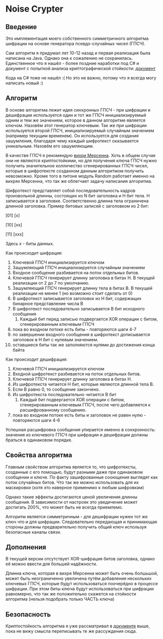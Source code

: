 # Noise Crypter
## Введение
Это имплементация моего собственного симметричного алгоритма шифрации на основе генератора псевдо-случайных чисел (ГПСЧ).

Сам алгоритм я придумал лет 10-12 назад и первая реализация была написана на Java. Однако она к сожалению не сохранилась.
Единственное что я нашёл - более поздние наработки под C# и документ с попыткой анализа криптографической стойкости:
[документ](https://docs.google.com/document/d/1MI2j9nXyF6v-li8H46Dzcm_RTsFH2muz8ekCamvwotg/edit)

Кода на C# тоже не нашёл :( Но это не важно, потому что я всегда могу написать новый :)


## Алгоритм
В основе алгоритма лежит идея синхронных ГПСЧ - при шифрации и дешифрации используется один и тот же ГПСЧ инициализируемый одним и тем же значением, которое в данном алгоритме является ключом. Назовём этот генератор ключевым. Так же при шифрации используется второй ГПСЧ, инициализируемый случайным значением (например текущим временем). Он используется для создания зашумления, благодаря чему каждый шифротекст оказывается уникальным. Назовём его зашумляющим.

В качестве ГПСЧ я рекомендую [вихри Мерсенна](https://ru.wikipedia.org/wiki/%D0%92%D0%B8%D1%85%D1%80%D1%8C_%D0%9C%D0%B5%D1%80%D1%81%D0%B5%D0%BD%D0%BD%D0%B0). Хоть в общем случае они не являются криптостойкими, но для получения ключа ГПСЧ нужно получить значительное колличество сгенерированных ГПСЧ чисел, которые в шифротексте созданном данным алгоритмом получить невозможно.
Кроме того в питоне модуль Random работает именно на вихрях Мерсенна, что так же облегчает задачу написания алгоритма.

Шифротекст представляет собой последовательность кадров произвольной длинны, состоящих из N бит заголовка и H бит тела. H записывается в заголовке. Соответственно длинна тела ограничена длинной заголовка.
Пример битовых записей с заголовком из 2 бит:

[01] [x]

[10] [xx]

[11] [xxx]

Здесь x - биты данных.

Как происходит шифрация:
1. Ключевой ГПСЧ инициализируется ключом
2. Зашумляющий ГПСЧ инициализируется случайным значением
3. Входное сообщение разбивается на поток отдельных битов.
4. Ключевой ГПСЧ генерирует длинну заголовка в битах H. В текущей реализации от 2 до 7 по умолчанию.
5. Зашумляющий ГПСЧ генерирует длинну тела в битах B. В текущей реализации не менее 1 (но возможно стоит сделать от 0)
6. В шифротекст записывается заголовок из H бит, содержащих бинарное представление числа B
7. В шифротекст последовательно записывается B бит исходного сообщения
    1. Каждый бит перед записью подвергается XOR операции с битом, сгенерированным ключевым ГПСЧ
8. пока во входном потоке есть биты - повторяются шаги 4-7
9. по завершении входного сообщения в шифротекст дописывается заголовок в H бит с нулевым значением.
10. оставшиеся биты так же заполняются нулями до достижения конца байта

Как происходит дешифрация:
1. Ключевой ГПСЧ инициализируется ключом
2. Входной шифротекст разбивается на поток отдельных битов.
3. Ключевой ГПСЧ генерирует длинну заголовка в битах H.
4. Из шифротекста читается H бит, которые являются длинной тела B.
5. Если B равно 0, то сообщение закончено.
6. Из шифротекста последовательно читается B бит
    1. Каждый бит подвергается XOR операции с битом, сгенерированным ключевым ГПСЧ, после чего добавляется к расшифрованному сообщению.
7. пока во входном потоке есть биты и заголовок не равен нулю - повторяются шаги 4-6

Успешная расшифровка сообщения упирается именно в сонхронность: значения из ключевого ГПСЧ при шифрации и дешифрации должны браться в одинаковом порядке.


## Свойства алгоритма
Главным свойством алгоритма является то, что шифротексты, созданные с его помощью, будут разными даже при одинаковом сообщении и ключе. По факту зашифрованные сооющения выглядят как поток случайных битов. Что так же можно использовать для их маскировки (хотя это наверное применимо к любым шифровкам)

Однако такие эффекты достигаются ценой увеличения длинны сообщения. В зависимости от настроек это уведичение может достигать 200%, что может быть не всегда приемлемо.

Алгоритм является симметричным - для дешифрации нужен тот же ключ что и для шифрации. Следовательно передающая и принимающая стороны должны предварительно получить общий ключ используя безопасные каналы связи.


## Дополнения
В текущей версии отсутствует XOR-шифрация битов заголовка, однако её можно ввести для большей надёжности.

Длинна ключа, которая в вихре Мерсенна может быть очень болшьшой, может быть неограниченно увеличена путём добавления нескольких ключевых ГПСЧ, которые будут использоваться поочерёдно в процессе шифрации. При этом биты ключа будут использоваться при шифрации равномерно, что так же положительно скажется на стойкости алгоритма (нельзя подобрать только ЧАСТЬ ключа)


## Безопасность
Криптостойкость алгоритма я уже рассматривал в [документе](https://docs.google.com/document/d/1MI2j9nXyF6v-li8H46Dzcm_RTsFH2muz8ekCamvwotg/edit) выше, пока не вижу смысла переписывать те же рассуждения сюда.









